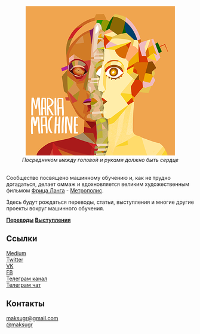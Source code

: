 <div align="center">
  <a href="https://medium.com/maria-machine">
    <img width="400" height="400" src="https://github.com/maria-machine/about/raw/master/assets/maria_machine_robot_human_image.png">
  </a>
  <br>
  <i>Посредником между головой и руками должно быть сердце</i>
  <br>
  <br>
</div>

Сообщество посвящено машинному обучению и, как не трудно догадаться, делает оммаж и вдохновляется великим художественным фильмом [Фрица Ланга](https://ru.wikipedia.org/wiki/%D0%9B%D0%B0%D0%BD%D0%B3,_%D0%A4%D1%80%D0%B8%D1%86) - [Метрополис](https://ru.wikipedia.org/wiki/%D0%9C%D0%B5%D1%82%D1%80%D0%BE%D0%BF%D0%BE%D0%BB%D0%B8%D1%81).

Здесь будут рождаться переводы, статьи, выступления и многие другие проекты вокруг машинного обучения.

**[Переводы](https://github.com/maria-machine/translations)**
**[Выступления](https://github.com/maria-machine/talks)**

## Ссылки

[Medium](https://medium.com/maria-machine)<br />
[Twitter](https://twitter.com/mariamachine_ml)<br />
[VK](https://vk.com/maria_machine)<br />
[FB](https://www.facebook.com/maria.machine.ml)<br />
[Телеграм канал](https://t.me/maria_machine)<br />
[Телеграм чат](https://t.me/maria_machine_chat)<br />

## Контакты

[maksugr@gmail.com](mailto:maksugr@gmail.com)<br />
[@maksugr](https://t.me/maksugr)